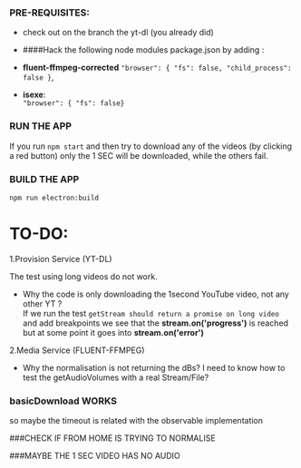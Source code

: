 ### PRE-REQUISITES:
- check out on the branch the yt-dl (you already did)
- ####Hack the following node modules package.json by adding :
- **fluent-ffmpeg-corrected**
  `"browser": { "fs": false, "child_process": false }`,


- **isexe**:  
  `"browser": { "fs": false}`

### RUN THE APP
If you run `npm start` and then try to download any of the videos (by clicking a red button)
only the 1 SEC will be downloaded, while the others fail.

### BUILD THE APP
`npm run electron:build`

# TO-DO:  

1.Provision Service (YT-DL)

 The test using long videos do not work.

- Why the code is only downloading the 1second YouTube video, not any other YT ?     
         If we run the test `getStream should return a promise on long video` and add breakpoints we see that the **stream.on('progress')**
is reached but at some point it goes into **stream.on('error')**

2.Media Service (FLUENT-FFMPEG)
- Why the normalisation is not returning the dBs?
I need to know how to test the getAudioVolumes with a real Stream/File?

### basicDownload WORKS
so maybe the timeout is related with the observable implementation

###CHECK IF FROM HOME IS TRYING TO NORMALISE

###MAYBE THE 1 SEC VIDEO HAS NO AUDIO
